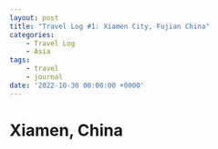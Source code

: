 ```yaml
---
layout: post
title: "Travel Log #1: Xiamen City, Fujian China"
categories:
    - Travel Log
    - Asia
tags:
    - travel
    - journal
date: '2022-10-30 00:00:00 +0000'
--- 
```

# Xiamen, China


